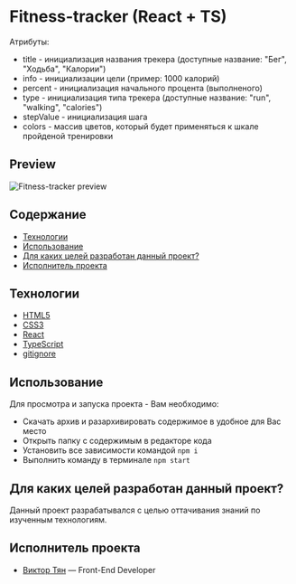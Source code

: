 # Fitness-tracker (React + TS)

Атрибуты:

- title - инициализация названия трекера (доступные название: "Бег", "Ходьба", "Калории")
- info - инициализации цели (пример: 1000 калорий)
- percent - инициализация начального процента (выполненого)
- type - инициализация типа трекера (доступные название: "run", "walking", "calories")
- stepValue - инициализация шага
- colors - массив цветов, который будет применяться к шкале пройденой тренировки

## Preview

![Fitness-tracker preview](https://github.com/vityan99/fintess-tracker/blob/main/preview.png)

## Содержание

- [Технологии](#технологии)
- [Использование](#использование)
- [Для каких целей разработан данный проект?](#для-каких-целей-разработан-данный-проект)
- [Исполнитель проекта](#исполнитель-проекта)

## Технологии

- [HTML5](https://html.com/html5/)
- [CSS3](https://www.w3schools.com/W3CSS/)
- [React](https://reactdev.ru/)
- [TypeScript](https://www.typescriptlang.org/)
- [gitignore](https://docs.gitignore.io/)

## Использование

Для просмотра и запуска проекта - Вам необходимо:

- Скачать архив и разархивировать содержимое в удобное для Вас место
- Открыть папку с содержимым в редакторе кода
- Установить все зависимости командой `npm i`
- Выполнить команду в терминале `npm start`

## Для каких целей разработан данный проект?

Данный проект разрабатывался с целью оттачивания знаний по изученным технологиям.

## Исполнитель проекта

- [Виктор Тян](https://t.me/vityan00) — Front-End Developer
